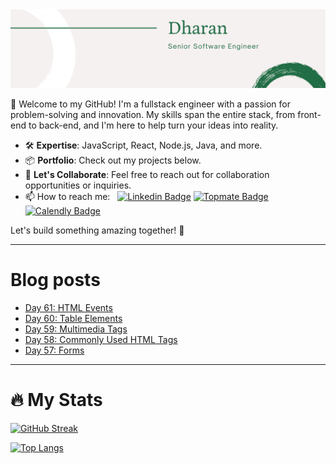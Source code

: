 <img src="./Banner.png" alt="Dharan">

👋 Welcome to my GitHub! I'm a fullstack engineer with a passion for problem-solving and innovation. My skills span the entire stack, from front-end to back-end, and I'm here to help turn your ideas into reality.

- 🛠️ **Expertise**: JavaScript, React, Node.js, Java, and more.
- 📦 **Portfolio**: Check out my projects below.
- 💌 **Let's Collaborate**: Feel free to reach out for collaboration opportunities or inquiries.
- 📫 How to reach me: &nbsp; [![Linkedin Badge](https://img.shields.io/badge/-Dharan_Ganesan-blue?style=flat&logo=Linkedin&logoColor=white)](https://www.linkedin.com/in/dharan-ganesan)
[![Topmate Badge](https://img.shields.io/badge/Topmate-Dharan_Ganesan-blue?style=flat&logo=Topmate&color=ff5b5b)](https://topmate.io/dharan_ganesan) [![Calendly Badge](https://img.shields.io/badge/Calendly-Dharan_Ganesan-blue?&color=white)](https://calendly.com/dharang/15min)

Let's build something amazing together! 🚀


---

# Blog posts
<!-- BLOG-POST-LIST:START -->
- [Day 61: HTML Events](https://dev.to/dhrn/day-61-html-events-173b)
- [Day 60: Table Elements](https://dev.to/dhrn/day-60-table-elements-3o97)
- [Day 59: Multimedia Tags](https://dev.to/dhrn/day-59-multimedia-tags-542h)
- [Day 58: Commonly Used HTML Tags](https://dev.to/dhrn/day-58-commonly-used-html-tags-7om)
- [Day 57: Forms](https://dev.to/dhrn/day-57-forms-1fe1)
<!-- BLOG-POST-LIST:END -->

---
# 🔥   My Stats
[![GitHub Streak](http://github-readme-streak-stats.herokuapp.com?user=dhrn&theme=dark&background=000000)](https://git.io/streak-stats)

[![Top Langs](https://github-readme-stats.vercel.app/api/top-langs/?username=dhrn&layout=compact&theme=vision-friendly-dark)](https://github.com/anuraghazra/github-readme-stats)

